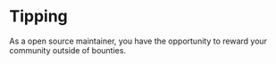 # Tipping

As a open source maintainer, you have the opportunity to reward your community outside of bounties.
